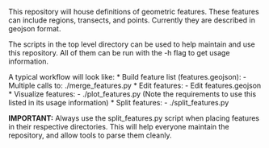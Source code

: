 This repository will house definitions of geometric features. These features
can include regions, transects, and points. Currently they are described in
geojson format.

The scripts in the top level directory can be used to help maintain and use
this repository. All of them can be run with the -h flag to get usage
information.

A typical workflow will look like:
	* Build feature list (features.geojson):
		- Multiple calls to: ./merge_features.py
	* Edit features:
		- Edit features.geojson
	* Visualize features:
		- ./plot_features.py (Note the requirements to use this listed in its usage information)
	* Split features:
		- ./split_features.py

**IMPORTANT:** Always use the split_features.py script when placing features in
their respective directories. This will help everyone maintain the repository,
and allow tools to parse them cleanly.

